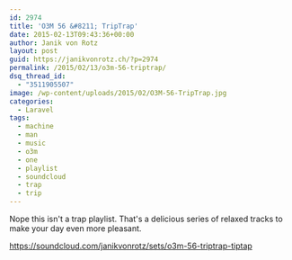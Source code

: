 ```yaml
---
id: 2974
title: 'O3M 56 &#8211; TripTrap'
date: 2015-02-13T09:43:36+00:00
author: Janik von Rotz
layout: post
guid: https://janikvonrotz.ch/?p=2974
permalink: /2015/02/13/o3m-56-triptrap/
dsq_thread_id:
  - "3511905507"
image: /wp-content/uploads/2015/02/O3M-56-TripTrap.jpg
categories:
  - Laravel
tags:
  - machine
  - man
  - music
  - o3m
  - one
  - playlist
  - soundcloud
  - trap
  - trip
---
```

Nope this isn't a trap playlist. That's a delicious series of relaxed tracks to make your day even more pleasant.

https://soundcloud.com/janikvonrotz/sets/o3m-56-triptrap-tiptap
